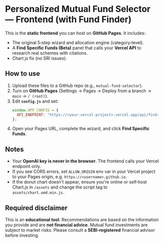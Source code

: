 # Personalized Mutual Fund Selector — Frontend (with Fund Finder)

This is the **static frontend** you can host on **GitHub Pages**. It includes:
- The original 5‑step wizard and allocation engine (category‑level).
- A **Find Specific Funds (Beta)** panel that calls your **Vercel API** to research real schemes with citations.
- Chart.js fix (no SRI issues).

## How to use
1) Upload these files to a GitHub repo (e.g., `mutual-fund-selector`).
2) Turn on **GitHub Pages** (Settings → Pages → Deploy from a branch → `main` → `/ (root)`).
3) Edit **`config.js`** and set:
   ```js
   window.APP_CONFIG = {
     API_ENDPOINT: "https://<your-vercel-project>.vercel.app/api/find-funds"
   };
   ```
4) Open your Pages URL, complete the wizard, and click **Find Specific Funds**.

## Notes
- Your **OpenAI key is never in the browser**. The frontend calls your Vercel endpoint only.
- If you see CORS errors, set `ALLOW_ORIGIN` env var in your Vercel project to your Pages origin, e.g. `https://<username>.github.io`.
- If the donut chart doesn't appear, ensure you're online or self‑host Chart.js in `/assets` and change the script tag to `assets/chart.umd.min.js`.

## Required disclaimer
This is an **educational tool**. Recommendations are based on the information you provide and are **not financial advice**. Mutual fund investments are subject to market risks. Please consult a **SEBI‑registered** financial advisor before investing.
